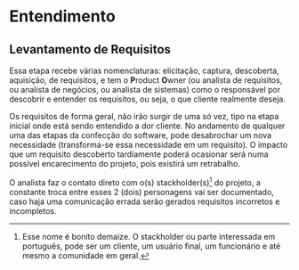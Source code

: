 # Entendimento
## Levantamento de Requisitos
Essa etapa recebe várias nomenclaturas: elicitação, captura, descoberta, aquisição, de requisitos, e tem o **P**roduct **O**wner (ou analista de requisitos, ou analista de negócios, ou analista de sistemas) como o responsável por descobrir e entender os requisitos, ou seja, o que cliente realmente deseja.

Os requisitos de forma geral, não irão surgir de uma só vez, tipo na etapa inicial onde está sendo entendido a dor cliente. No andamento de qualquer uma das etapas da confecção do software, pode desabrochar um nova necessidade (transforma-se essa necessidade em um requisito). O impacto que um requisito descoberto tardiamente poderá ocasionar será numa possível encarecimento do projeto, pois existirá um retrabalho.

O analista faz o contato direto com o(s) stackholder(s)[^1] do projeto, a constante troca entre esses 2 (dois) personagens vai ser documentado, caso haja uma comunicação errada serão gerados requisitos incorretos e incompletos.


[^1]: Esse nome é bonito demaize. O stackholder ou parte interessada em português, pode ser um cliente, um usuário final, um funcionário e até mesmo a comunidade em geral.

